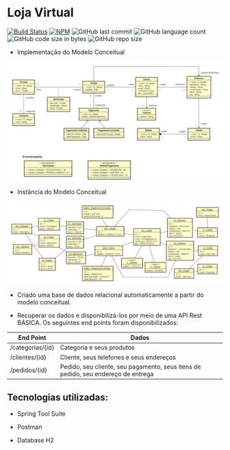 # Loja Virtual
[![Build Status](https://travis-ci.org/fredericoahb/spring-boot-ionic-backend.svg?branch=master)](https://travis-ci.org/fredericoahb/spring-boot-ionic-backend)
[![NPM](https://img.shields.io/npm/l/react)](https://github.com/fredericoahb/citacoes/blob/master/LICENSE) 
![GitHub last commit](https://img.shields.io/github/last-commit/fredericoahb/sds)
![GitHub language count](https://img.shields.io/github/languages/count/fredericoahb/sds)
![GitHub code size in bytes](https://img.shields.io/github/languages/code-size/fredericoahb/sds)
![GitHub repo size](https://img.shields.io/github/repo-size/fredericoahb/sds)

* Implementação do Modelo Conceitual
<img src="Diagrama de Classes Loja Virtual.png"/>

* Instância do Modelo Conceitual
<img src="Instancia do Modelo Conceitual.png"/>

* Criado uma base de dados relacional automaticamente a partir do modelo conceitual.

* Recuperar os dados e disponibilizá-los por meio de uma API Rest BÁSICA. Os seguintes end points foram disponibilizados:

| End Point  |  Dados  |
| ------------------- | ------------------- |
|  /categorias/{id} |  Categoria e seus produtos |
|  /clientes/{id} |  Cliente, seus telefones e seus endereços |
|  /pedidos/{id} |  Pedido, seu cliente, seu pagamento, seus itens de pedido, seu endereço de entrega |

## Tecnologias utilizadas:

* Spring Tool Suite

* Postman

* Database H2




